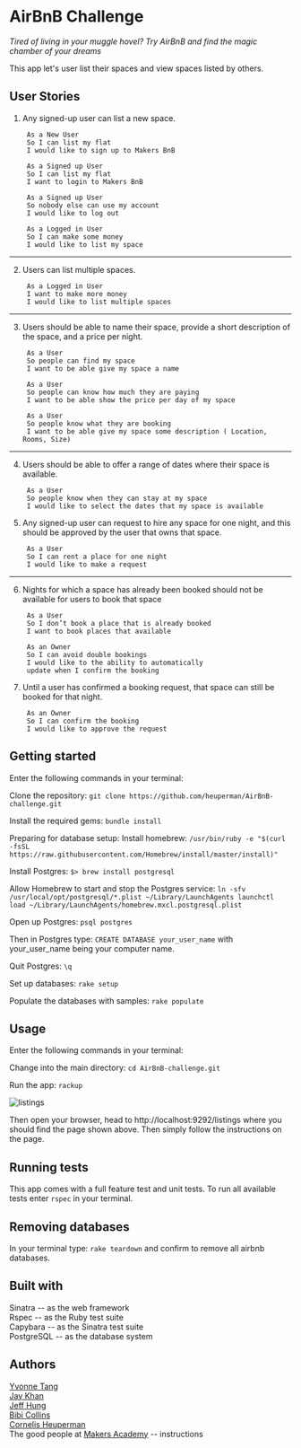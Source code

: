 # AirBnB Challenge

*Tired of living in your muggle hovel? Try AirBnB and find the magic chamber of your dreams*

This app let's user list their spaces and view spaces listed by others.

## User Stories  

1. Any signed-up user can list a new space.  

        As a New User
        So I can list my flat
        I would like to sign up to Makers BnB  

        As a Signed up User
        So I can list my flat
        I want to login to Makers BnB  

        As a Signed up User
        So nobody else can use my account
        I would like to log out  

        As a Logged in User
        So I can make some money
        I would like to list my space  

----------------

2. Users can list multiple spaces.   

        As a Logged in User
        I want to make more money
        I would like to list multiple spaces   

________________

3. Users should be able to name their space, provide a short description of the space, and a price per night.  

        As a User
        So people can find my space
        I want to be able give my space a name  

        As a User
        So people can know how much they are paying
        I want to be able show the price per day of my space  

        As a User
        So people know what they are booking
        I want to be able give my space some description ( Location, Rooms, Size)  

__________________

4. Users should be able to offer a range of dates where their space is available.

        As a User
        So people know when they can stay at my space
        I would like to select the dates that my space is available  
5. Any signed-up user can request to hire any space for one night, and this should be approved by the user that owns that space.  

        As a User
        So I can rent a place for one night
        I would like to make a request  

___________________

6. Nights for which a space has already been booked should not be available for users to book that space  

        As a User
        So I don’t book a place that is already booked
        I want to book places that available  

        As an Owner
        So I can avoid double bookings
        I would like to the ability to automatically
        update when I confirm the booking  

7. Until a user has confirmed a booking request, that space can still be booked for that night.  


        As an Owner
        So I can confirm the booking
        I would like to approve the request  

## Getting started
Enter the following commands in your terminal:

Clone the repository:
`git clone https://github.com/heuperman/AirBnB-challenge.git`

Install the required gems:
`bundle install`

Preparing for database setup:
  Install homebrew:
  `/usr/bin/ruby -e "$(curl -fsSL https://raw.githubusercontent.com/Homebrew/install/master/install)"`

  Install Postgres:
  `$> brew install postgresql`

  Allow Homebrew to start and stop the Postgres service:
  `ln -sfv /usr/local/opt/postgresql/*.plist ~/Library/LaunchAgents
  launchctl load ~/Library/LaunchAgents/homebrew.mxcl.postgresql.plist`

  Open up Postgres:
  `psql postgres`

  Then in Postgres type:
  `CREATE DATABASE your_user_name`
  with your_user_name being your computer name.

  Quit Postgres:
  `\q`

Set up databases:
`rake setup`

Populate the databases with samples:
`rake populate`


## Usage
Enter the following commands in your terminal:

Change into the main directory:
`cd AirBnB-challenge.git`

Run the app:
`rackup`

![listings](https://i.imgur.com/UDMCv2I.png)

Then open your browser, head to http://localhost:9292/listings where you should find the page shown above. Then simply follow the instructions on the page.

## Running tests
This app comes with a full feature test and unit tests.
To run all available tests enter `rspec` in your terminal.

## Removing databases

In your terminal type: `rake teardown` and confirm to remove all airbnb databases.

## Built with
Sinatra -- as the web framework  
Rspec -- as the Ruby test suite  
Capybara -- as the Sinatra test suite  
PostgreSQL -- as the database system   

## Authors
[Yvonne Tang](https://github.com/YvCodeHong)  
[Jay Khan](https://github.com/neobay991)  
[Jeff Hung](https://github.com/jeff1108)  
[Bibi Collins](https://github.com/bibicollins)  
[Cornelis Heuperman](https://github.com/heuperman)  
The good people at [Makers Academy](https://makers.tech/) -- instructions  
